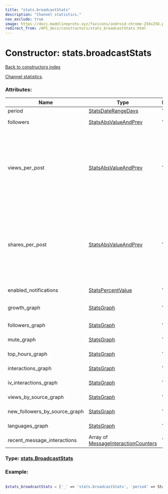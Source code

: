```yaml
---
title: "stats.broadcastStats"
description: "Channel statistics."
nav_exclude: true
image: https://docs.madelineproto.xyz/favicons/android-chrome-256x256.png
redirect_from: /API_docs/constructors/stats_broadcastStats.html
---
```

# Constructor: stats.broadcastStats  
[Back to constructors index](/API_docs/constructors/index.html)



[Channel statistics](https://core.telegram.org/api/stats).

### Attributes:

| Name     |    Type       | Required | Description |
|----------|---------------|----------|-------------|
|period|[StatsDateRangeDays](/API_docs/types/StatsDateRangeDays.html) | Yes|Period in consideration|
|followers|[StatsAbsValueAndPrev](/API_docs/types/StatsAbsValueAndPrev.html) | Yes|Follower count change for period in consideration|
|views\_per\_post|[StatsAbsValueAndPrev](/API_docs/types/StatsAbsValueAndPrev.html) | Yes|`total_viewcount/postcount`, for posts posted during the period in consideration (`views_per_post`). <br>Note that in this case, `current` refers to the `period` in consideration (`min_date` till `max_date`), and `prev` refers to the previous period (`(min_date - (max_date - min_date))` till `min_date`).|
|shares\_per\_post|[StatsAbsValueAndPrev](/API_docs/types/StatsAbsValueAndPrev.html) | Yes|`total_viewcount/postcount`, for posts posted during the period in consideration (`views_per_post`). <br>Note that in this case, `current` refers to the `period` in consideration (`min_date` till `max_date`), and `prev` refers to the previous period (`(min_date - (max_date - min_date))` till `min_date`)|
|enabled\_notifications|[StatsPercentValue](/API_docs/types/StatsPercentValue.html) | Yes|Percentage of subscribers with enabled notifications|
|growth\_graph|[StatsGraph](/API_docs/types/StatsGraph.html) | Yes|Channel growth graph (absolute subscriber count)|
|followers\_graph|[StatsGraph](/API_docs/types/StatsGraph.html) | Yes|Followers growth graph (relative subscriber count)|
|mute\_graph|[StatsGraph](/API_docs/types/StatsGraph.html) | Yes|Muted users graph (relative)|
|top\_hours\_graph|[StatsGraph](/API_docs/types/StatsGraph.html) | Yes|Views per hour graph (absolute)|
|interactions\_graph|[StatsGraph](/API_docs/types/StatsGraph.html) | Yes|Interactions graph (absolute)|
|iv\_interactions\_graph|[StatsGraph](/API_docs/types/StatsGraph.html) | Yes|IV interactions graph (absolute)|
|views\_by\_source\_graph|[StatsGraph](/API_docs/types/StatsGraph.html) | Yes|Views by source graph (absolute)|
|new\_followers\_by\_source\_graph|[StatsGraph](/API_docs/types/StatsGraph.html) | Yes|New followers by source graph (absolute)|
|languages\_graph|[StatsGraph](/API_docs/types/StatsGraph.html) | Yes|Subscriber language graph (pie chart)|
|recent\_message\_interactions|Array of [MessageInteractionCounters](/API_docs/types/MessageInteractionCounters.html) | Yes|Recent message interactions|



### Type: [stats.BroadcastStats](/API_docs/types/stats.BroadcastStats.html)


### Example:

```php

$stats_broadcastStats = ['_' => 'stats.broadcastStats', 'period' => StatsDateRangeDays, 'followers' => StatsAbsValueAndPrev, 'views_per_post' => StatsAbsValueAndPrev, 'shares_per_post' => StatsAbsValueAndPrev, 'enabled_notifications' => StatsPercentValue, 'growth_graph' => StatsGraph, 'followers_graph' => StatsGraph, 'mute_graph' => StatsGraph, 'top_hours_graph' => StatsGraph, 'interactions_graph' => StatsGraph, 'iv_interactions_graph' => StatsGraph, 'views_by_source_graph' => StatsGraph, 'new_followers_by_source_graph' => StatsGraph, 'languages_graph' => StatsGraph, 'recent_message_interactions' => [MessageInteractionCounters, MessageInteractionCounters]];
```  
